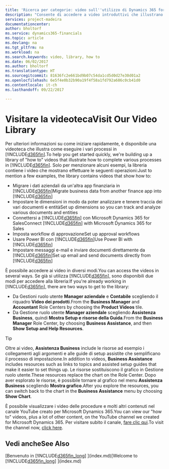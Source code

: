 ```yaml
---
title: 'Ricerca per categorie: video sull''utilizzo di Dynamics 365 for Financials| Documenti Microsoft'
description: "Consente di accedere a video introduttivi che illustrano come eseguire le attività comuni."
services: project-madeira
documentationcenter: 
author: bholtorf
ms.service: dynamics365-financials
ms.topic: article
ms.devlang: na
ms.tgt_pltfrm: na
ms.workload: na
ms.search.keywords: video, library, how to
ms.date: 06/02/2017
ms.author: bholtorf
ms.translationtype: HT
ms.sourcegitcommit: 81636fc2e661bd9b07c54da1cd5d0d27e30d01a2
ms.openlocfilehash: 6e5f4e0b32b90a19f4f58a1fd792a686c0cb41d0
ms.contentlocale: it-ch
ms.lasthandoff: 09/22/2017

---
```

# <a name="visit-our-video-library"></a><span data-ttu-id="9bac5-103">Visitare la videoteca</span><span class="sxs-lookup"><span data-stu-id="9bac5-103">Visit Our Video Library</span></span>
<span data-ttu-id="9bac5-104">Per ulteriori informazioni su come iniziare rapidamente, è disponibile una videoteca che illustra come eseguire i vari processi in [!INCLUDE[d365fin](includes/d365fin_md.md)].</span><span class="sxs-lookup"><span data-stu-id="9bac5-104">To help you get started quickly, we're building up a library of "how to" videos that illustrate how to complete various processes in [!INCLUDE[d365fin](includes/d365fin_md.md)].</span></span> <span data-ttu-id="9bac5-105">Solo per menzionare alcuni esempi, la libreria contiene i video che mostrano effettuare le seguenti operazioni:</span><span class="sxs-lookup"><span data-stu-id="9bac5-105">Just to mention a few examples, the library contains videos that show how to:</span></span>  

* <span data-ttu-id="9bac5-106">Migrare i dati aziendali da un'altra app finanziaria in [!INCLUDE[d365fin](includes/d365fin_md.md)]</span><span class="sxs-lookup"><span data-stu-id="9bac5-106">Migrate business data from another finance app into [!INCLUDE[d365fin](includes/d365fin_md.md)]</span></span>  
* <span data-ttu-id="9bac5-107">Impostare le dimensioni in modo da poter analizzare e tenere traccia dei vari documenti e entità</span><span class="sxs-lookup"><span data-stu-id="9bac5-107">Set up dimensions so you can track and analyze various documents and entities</span></span>
* <span data-ttu-id="9bac5-108">Connettersi a [!INCLUDE[d365fin](includes/d365fin_md.md)] con Microsoft Dynamics 365 for Sales</span><span class="sxs-lookup"><span data-stu-id="9bac5-108">Connect [!INCLUDE[d365fin](includes/d365fin_md.md)] with Microsoft Dynamics 365 for Sales</span></span>
* <span data-ttu-id="9bac5-109">Imposta workflow di approvazione</span><span class="sxs-lookup"><span data-stu-id="9bac5-109">Set up approval workflows</span></span>  
* <span data-ttu-id="9bac5-110">Usare Power BI con [!INCLUDE[d365fin](includes/d365fin_md.md)]</span><span class="sxs-lookup"><span data-stu-id="9bac5-110">Use Power BI with [!INCLUDE[d365fin](includes/d365fin_md.md)]</span></span>  
* <span data-ttu-id="9bac5-111">Impostare messaggi e-mail e inviare documenti direttamente da [!INCLUDE[d365fin](includes/d365fin_md.md)]</span><span class="sxs-lookup"><span data-stu-id="9bac5-111">Set up email and send documents directly from [!INCLUDE[d365fin](includes/d365fin_md.md)]</span></span>  

<span data-ttu-id="9bac5-112">È possibile accedere ai video in diversi modi.</span><span class="sxs-lookup"><span data-stu-id="9bac5-112">You can access the videos in several ways.</span></span> <span data-ttu-id="9bac5-113">Se già si utilizza [!INCLUDE[d365fin](includes/d365fin_md.md)], sono disponibili due modi per accedere alla libreria:</span><span class="sxs-lookup"><span data-stu-id="9bac5-113">If you're already working in [!INCLUDE[d365fin](includes/d365fin_md.md)], there are two ways to get to the library:</span></span>

* <span data-ttu-id="9bac5-114">Da Gestioni ruolo utente **Manager aziendale** e **Contabile** scegliendo il riquadro **Video dei prodotti**.</span><span class="sxs-lookup"><span data-stu-id="9bac5-114">From the **Business Manager** and **Accountant** Role Centers by choosing the **Product Videos** tile.</span></span>  
* <span data-ttu-id="9bac5-115">Da Gestione ruolo utente **Manager aziendale** scegliendo **Assistenza Business**, quindi **Mostra Setup e risorse della Guida**.</span><span class="sxs-lookup"><span data-stu-id="9bac5-115">From the **Business Manager** Role Center, by choosing **Business Assistance**, and then **Show Setup and Help Resources**.</span></span>  

> [!Tip]  
> <span data-ttu-id="9bac5-116">Oltre ai video, **Assistenza Business** include le risorse ad esempio i collegamenti agli argomenti e alle guide di setup assistite che semplificano il processo di impostazione.</span><span class="sxs-lookup"><span data-stu-id="9bac5-116">In addition to videos, **Business Assistance** includes resources such as links to topics and assisted setup guides that make it easier to set things up.</span></span> <span data-ttu-id="9bac5-117">Le risorse sostituiscono il grafico in Gestione ruolo utente.</span><span class="sxs-lookup"><span data-stu-id="9bac5-117">These resources replace the chart on the Role Center.</span></span> <span data-ttu-id="9bac5-118">Dopo aver esplorato le risorse, è possibile tornare al grafico nel menu **Assistenza Business** scegliendo **Mostra grafico**.</span><span class="sxs-lookup"><span data-stu-id="9bac5-118">After you explore the resources, you can switch back to the chart in the **Business Assistance** menu by choosing **Show Chart**.</span></span>  
  
<span data-ttu-id="9bac5-119">È possibile visualizzare i video delle procedure e molti altri contenuti nel canale YouTube creato per Microsoft Dynamics 365.</span><span class="sxs-lookup"><span data-stu-id="9bac5-119">You can view our "how to" videos, plus a lot of other content, on the YouTube channel we created for Microsoft Dynamics 365.</span></span> <span data-ttu-id="9bac5-120">Per visitare subito il canale, [fare clic qui](https://go.microsoft.com/fwlink/?linkid=851533).</span><span class="sxs-lookup"><span data-stu-id="9bac5-120">To visit the channel now, [click here](https://go.microsoft.com/fwlink/?linkid=851533).</span></span>

## <a name="see-also"></a><span data-ttu-id="9bac5-121">Vedi anche</span><span class="sxs-lookup"><span data-stu-id="9bac5-121">See Also</span></span>
<span data-ttu-id="9bac5-122">[Benvenuto in [!INCLUDE[d365fin_long](includes/d365fin_long_md.md)] ](index.md)</span><span class="sxs-lookup"><span data-stu-id="9bac5-122">[Welcome to [!INCLUDE[d365fin_long](includes/d365fin_long_md.md)] ](index.md)</span></span>

